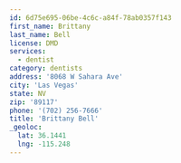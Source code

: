 ```yaml
---
id: 6d75e695-06be-4c6c-a84f-78ab0357f143
first_name: Brittany
last_name: Bell
license: DMD
services:
  - dentist
category: dentists
address: '8068 W Sahara Ave'
city: 'Las Vegas'
state: NV
zip: '89117'
phone: '(702) 256-7666'
title: 'Brittany Bell'
_geoloc:
  lat: 36.1441
  lng: -115.248
---
```


